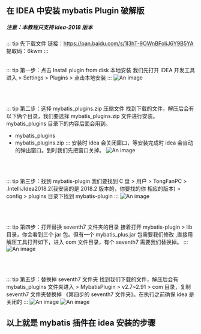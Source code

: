 <h2 id='biaoti'>在 IDEA 中安装 mybatis Plugin 破解版</h2>
<h5 id='zhuyi'>注意：本教程只支持 idea-2018 版本</h5>

::: tip 先下载文件
链接：https://pan.baidu.com/s/1l3hT-9OWnBFoIiJ6Y9B5YA <br>
提取码：6kwm
:::
<br>
<br>

::: tip 第一步：点击 Install plugin from disk 本地安装
我们先打开 IDEA 开发工具进入 > Settings > Plugins > 点击本地安装
:::
![An image](/img/idea/微信截图_20190626152857.png)

<br>
<br>

::: tip 第二步：选择 mybatis_plugins.zip 压缩文件
找到下载的文件，解压后会有以下俩个目录，我们要选择 mybatis_plugins.zip 
文件进行安装。 mybatis_plugins 目录下的内容后面会用到。<br>

- mybatis_plugins
- mybatis_plugins.zip 
:::
安装时 idea 会关闭窗口，等安装完成时 idea 会自动的弹出窗口。到时我们先把窗口关掉。 
![An image](/img/idea/微信截图_20190626153912.png)

<br>
<br>

::: tip 第三步：找到 mybatis-plugin
我们要找到 C 盘 > 用户 > TongFanPC > .IntelliJIdea2018.2(我安装的是 2018.2 版本的，你要找的你 相应的版本) > config > plugins 目录下找到 mybatis-plugin
:::
![An image](/img/idea/微信截图_20190626155157.png)

<br>
<br>

::: tip 第四步：打开替换 seventh7 文件夹的目录
接着打开 mybatis-plugin > lib 目录，你会看到三个 jar 包。但有一个 mybatis_plus.jar 
包需要我们修改 ,直接用解压工具打开如下，进入 com 文件目录，有个 seventh7 需要我们替换掉。
:::
![An image](/img/idea/微信截图_20190626160614.png)

<br>
<br>

::: tip 第五步：替换掉 seventh7 文件夹
找到我们下载的文件，解压后会有 mybatis_plugins 文件夹进入 > MybatisPlugin > v2.7~2.91 > com 目录，复制 seventh7
 文件夹替换掉 《第四步的 seventh7 文件夹》。在执行之前确保 idea 是关闭的
:::
![An image](/img/idea/微信截图_20190626161638.png)
![An image](/img/idea/微信截图_20190626162237.png)

<h2>以上就是 mybatis 插件在 idea 安装的步骤</h2>